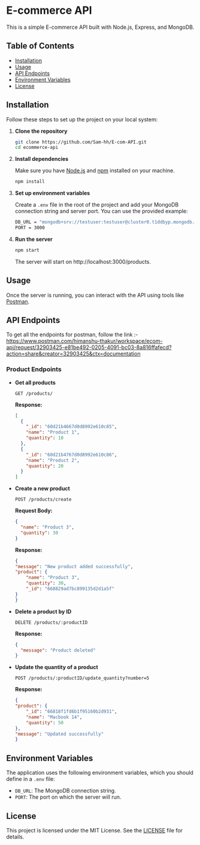 # E-commerce API

This is a simple E-commerce API built with Node.js, Express, and MongoDB.

## Table of Contents

- [Installation](#installation)
- [Usage](#usage)
- [API Endpoints](#api-endpoints)
- [Environment Variables](#environment-variables)
- [License](#license)

## Installation

Follow these steps to set up the project on your local system:

1. **Clone the repository**

    ```bash
    git clone https://github.com/Sam-hh/E-com-API.git
    cd ecommerce-api
    ```

2. **Install dependencies**

    Make sure you have [Node.js](https://nodejs.org/) and [npm](https://www.npmjs.com/) installed on your machine.

    ```bash
    npm install
    ```

3. **Set up environment variables**

    Create a `.env` file in the root of the project and add your MongoDB connection string and server port. You can use the provided example:

    ```bash
    DB_URL = "mongodb+srv://testuser:testuser@cluster0.t1ddbyp.mongodb.net/Ecom-API?retryWrites=true&w=majority&appName=Cluster0"
    PORT = 3000
    ```

4. **Run the server**

    ```bash
    npm start
    ```

    The server will start on http://localhost:3000/products.

## Usage

Once the server is running, you can interact with the API using tools like [Postman](https://www.postman.com/).

## API Endpoints

To get all the endpoints for postman, follow the link :- https://www.postman.com/himanshu-thakur/workspace/ecom-api/request/32903425-e81be492-0205-4091-bc03-8a816ffafecd?action=share&creator=32903425&ctx=documentation

### Product Endpoints

- **Get all products**

    ```http
    GET /products/
    ```

    **Response:**
    ```json
    [
      {
        "_id": "60d21b4667d0d8992e610c85",
        "name": "Product 1",
        "quantity": 10
      },
      {
        "_id": "60d21b4767d0d8992e610c86",
        "name": "Product 2",
        "quantity": 20
      }
    ]
    ```

- **Create a new product**

    ```http
    POST /products/create
    ```

    **Request Body:**
    ```json
    {
      "name": "Product 3",
      "quantity": 30
    }
    ```

    **Response:**
    ```json
    {
    "message": "New product added successfully",
    "product": {
        "name": "Product 3",
        "quantity": 30,
        "_id": "668829ad7bc899135d2d1a5f"
    }
    }
    ```

- **Delete a product by ID**

    ```http
    DELETE /products/:productID
    ```

    **Response:**
    ```json
    {
      "message": "Product deleted"
    }
    ```

- **Update the quantity of a product**

    ```http
    POST /products/:productID/update_quantity?number=5
    ```

    **Response:**
    ```json
    {
    "product": {
        "_id": "66818f1fd6b1f95160b2d931",
        "name": "Macbook 14",
        "quantity": 50
    },
    "message": "Updated successfully"
    }
    ```

## Environment Variables

The application uses the following environment variables, which you should define in a `.env` file:

- `DB_URL`: The MongoDB connection string.
- `PORT`: The port on which the server will run.

## License

This project is licensed under the MIT License. See the [LICENSE](LICENSE) file for details.
